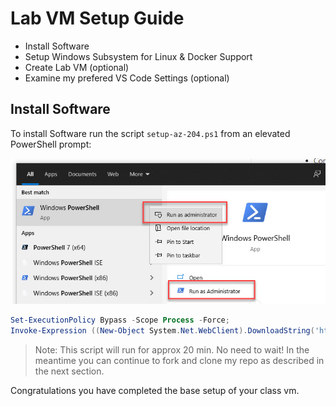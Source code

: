 # Lab VM Setup Guide

- Install Software
- Setup Windows Subsystem for Linux & Docker Support
- Create Lab VM (optional)
- Examine my prefered VS Code Settings (optional)

## Install Software

To install Software run the script `setup-az-204.ps1` from an elevated PowerShell prompt:

![run-as](_images/run-as.jpg)

```powershell
Set-ExecutionPolicy Bypass -Scope Process -Force;
Invoke-Expression ((New-Object System.Net.WebClient).DownloadString('https://raw.githubusercontent.com/ARambazamba/AZ-204/master/Setup/setup-az-204.ps1'))
```

> Note: This script will run for approx 20 min. No need to wait! In the meantime you can continue to fork and clone my repo as described in the next section.

Congratulations you have completed the base setup of your class vm.

